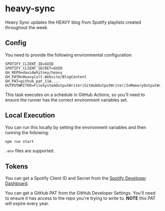 # heavy-sync

Heavy Sync updates the HEAVY blog from Spotify playlists created throughout the week.

## Config

You need to provide the following environmental configuration:

```env
SPOTIFY_CLIENT_ID=GUID
SPOTIFY_CLIENT_SECRET=GUID
GH_REPO=davidwhitney/heavy
GH_PATH=HeavyCult.Website/BlogContent
GH_PAT=github_pat_11A....
OUTPUTWRITER=FileSystemOutputWriter|GitHubOutputWriter|InMemoryOutputWriter
```

This task executes on a schedule in GitHub Actions, so you'll need to ensure the runner has the correct environment variables set.

## Local Execution

You can run this locally by setting the environment variables and then running the following:

```bash
npm run start
```

`.env` files are supported.

## Tokens

You can get a Spotify Client ID and Secret from the [Spotify Developer Dashboard](https://developer.spotify.com/dashboard/applications).

You can get a GitHub PAT from the GitHub Developer Settings. You'll need to ensure it has access to the repo you're trying to write to. **NOTE** this PAT will expire every year.
